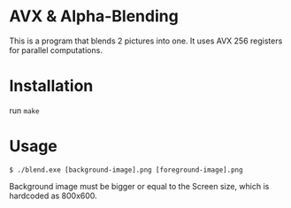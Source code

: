 # AVX & Alpha-Blending

This is a program that blends 2 pictures into one. It uses AVX 256 registers for parallel computations.

# Installation
run ```make```

# Usage

```$ ./blend.exe [background-image].png [foreground-image].png```

Background image must be bigger or equal to the Screen size, which is hardcoded as 800x600.
